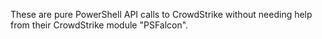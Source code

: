 These are pure PowerShell API calls to CrowdStrike without needing help from their CrowdStrike module "PSFalcon".
